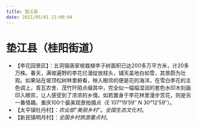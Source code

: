 ```yaml
---
title: 垫江县
date: 2021/05/01 21:09:04
---
```


# 垫江县（桂阳街道）
* 【李花园景区】：五洞镇唐家坡栽植李子树面积已达200多万平方米，计20多万株。春天，满坡遍野的李花烂漫绽放枝头，铺天盖地白如雪，其景蔚为壮观。如果站在坡顶松树林里俯看，映入眼帘的便是花的海洋。在雪白李花的主色调上，青瓦农舍、茂竹阡陌点缀其中，完全似一幅幅湿润的套色水印木刻画印入眼帘，让人感受到了浓浓的乡情。如若置身于李花林里漫步赏花，则是另一番情趣。重庆100个最美观景拍摄点（E 107°19′59″ N 30°12′59″）。
* 【太平镇牡丹村】：*农业部“美丽乡村”*。*全国生态文化村*。
* 【新民镇明月村】：*全国乡村旅游重点村*。
